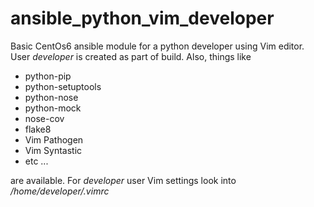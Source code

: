 # ansible_python_vim_developer
Basic CentOs6 ansible module for a python developer using Vim editor. User *developer* is created as part of build. Also, things like
- python-pip
- python-setuptools
- python-nose
- python-mock
- nose-cov
- flake8
- Vim Pathogen
- Vim Syntastic
- etc ...

are available. For *developer* user Vim settings look into */home/developer/.vimrc* 
